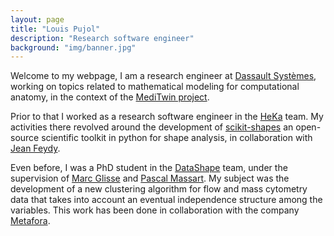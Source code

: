 ```yaml
---
layout: page
title: "Louis Pujol"
description: "Research software engineer"
background: "img/banner.jpg"
---
```



Welcome to my webpage, I am a research engineer at [Dassault Systèmes](https://www.3ds.com/), working on topics related to mathematical modeling for computational anatomy, in the context of the [MediTwin project](https://www.3ds.com/newsroom/press-releases/meditwin-launch).

Prior to that I worked as a research software engineer in the [HeKa](https://team.inria.fr/heka/fr/) team. My activities there revolved around the development of [scikit-shapes]() an open-source scientific toolkit in python for shape analysis, in collaboration with [Jean Feydy](https://www.jeanfeydy.com/).

Even before, I was a PhD student in the [DataShape](https://www.inria.fr/fr/datashape) team, under the supervision of [Marc Glisse](https://geometrica.saclay.inria.fr/team/Marc.Glisse/) and [Pascal Massart](http://massart.pascal.free.fr/Site/Home.html). My subject was the development of a new clustering algorithm for flow and mass cytometry data that takes into account an eventual independence structure among the variables. This work has been done in collaboration with the company [Metafora](https://www.metafora-biosystems.com/).
